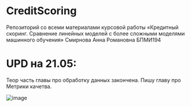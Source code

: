 # CreditScoring

Репозиторий со всеми материалами курсовой работы «Кредитный скоринг. Сравнение линейных моделей с более сложными моделями машинного обучения»
Смирнова Анна Романовна БПМИ194


# UPD на 21.05:
Теор часть главы про обработку данных закончена. Пишу главу про Метрики качетва.

![image](https://user-images.githubusercontent.com/79585229/168443344-6c3174ec-4968-48e0-be9a-cba71872f752.png)

